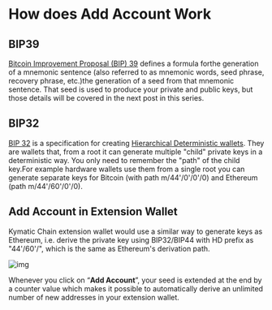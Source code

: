 # How does Add Account Work
## BIP39
[Bitcoin Improvement Proposal (BIP) 39](https://github.com/bitcoin/bips/blob/master/bip-0039.mediawiki) defines a formula forthe generation of a mnemonic sentence (also referred to as mnemonic words, seed phrase, recovery phrase, etc.)the generation of a seed from that mnemonic sentence. That seed is used to produce your private and public keys, but those details will be covered in the next post in this series.
## BIP32
[BIP 32](https://github.com/bitcoin/bips/blob/master/bip-0032.mediawiki) is a specification for creating [Hierarchical Deterministic wallets](https://github.com/bitcoin/bips/blob/master/bip-0032.mediawiki). They are wallets that, from a root it can generate multiple "child" private keys in a deterministic way. You only need to remember the "path" of the child key.For example hardware wallets use them from a single root you can generate separate keys for Bitcoin (with path m/44'/0'/0'/0) and Ethereum (path m/44'/60'/0'/0).

## Add Account in Extension Wallet
Kymatic Chain extension wallet would use a similar way to generate keys as Ethereum, i.e. derive the private key using BIP32/BIP44 with HD prefix as "44'/60'/", which is the same as Ethereum's derivation path.

![img](https://lh3.googleusercontent.com/sPkp8aP0i3AavnavPbUG4Ywzff2FIiLrOuKsrcj4pcehz9ALqouSp_aq_T1STHYS2MCANaEwcghq5yPv7oJxAO9GmMXifmz96QJ-DWIcP3pcC-xcUsm1z7cAo1EnK_Tpz_1dkd7B)


Whenever you click on “**Add Account**”, your seed is extended at the end by a counter value which makes it possible to automatically derive an unlimited number of new addresses in your extension wallet.